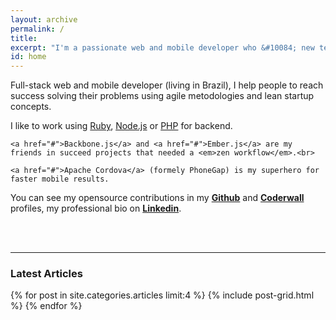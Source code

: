 ```yaml
---
layout: archive
permalink: /
title:
excerpt: "I'm a passionate web and mobile developer who &#10084; new technologies"
id: home
---
```


<div id="content" class="page-content" itemprop="articleBody">
  <p>
    Full-stack web and mobile developer (living in Brazil), I help people to reach success solving their problems using agile metodologies and lean startup concepts.
  </p>

  <p>
    I like to work using <a href="#">Ruby</a>, <a href="#">Node.js</a> or <a href="#">PHP</a> for backend.<br>

    <a href="#">Backbone.js</a> and <a href="#">Ember.js</a> are my friends in succeed projects that needed a <em>zen workflow</em>.<br>

    <a href="#">Apache Cordova</a> (formely PhoneGap) is my superhero for faster mobile results.
  </p>

  <p>You can see my opensource contributions in my <strong><a href="https://github.com/jnettome">Github</a></strong> and <strong><a href="#">Coderwall</a></strong> profiles, my professional bio on <strong><a href="#">Linkedin</a></strong>.</p>
</div>
<br><br>

---

### Latest Articles

<div class="tiles">
{% for post in site.categories.articles limit:4 %}
  {% include post-grid.html %}
{% endfor %}
</div><!-- /.tiles -->
